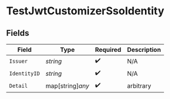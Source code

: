 # TestJwtCustomizerSsoIdentity


## Fields

| Field              | Type               | Required           | Description        |
| ------------------ | ------------------ | ------------------ | ------------------ |
| `Issuer`           | *string*           | :heavy_check_mark: | N/A                |
| `IdentityID`       | *string*           | :heavy_check_mark: | N/A                |
| `Detail`           | map[string]*any*   | :heavy_check_mark: | arbitrary          |